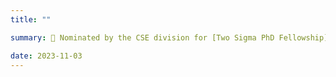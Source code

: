 ```yaml
---
title: ""

summary: 🎉 Nominated by the CSE division for [Two Sigma PhD Fellowship](https://www.twosigma.com/community/academic-partnerships/graduate-students/phd-fellowships/) (2023-2024 Cycle).

date: 2023-11-03
---
```

